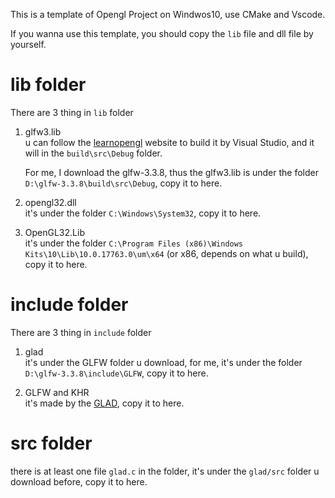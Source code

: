 This is a template of Opengl Project on Windwos10, use CMake and Vscode.

If you wanna use this template, you should copy the `lib` file and dll file by yourself.

# lib folder

There are 3 thing in `lib` folder
1. glfw3.lib  
    u can follow the [learnopengl](https://learnopengl.com/Getting-started/Creating-a-window) website to build it by Visual Studio, and it will in the `build\src\Debug` folder.

    For me, I download the glfw-3.3.8, thus the glfw3.lib is under the folder `D:\glfw-3.3.8\build\src\Debug`, copy it to here.
2. opengl32.dll  
    it's under the folder `C:\Windows\System32`, copy it to here.
3. OpenGL32.Lib  
    it's under the folder `C:\Program Files (x86)\Windows Kits\10\Lib\10.0.17763.0\um\x64` (or x86, depends on what u build), copy it to here.

# include folder

There are 3 thing in `include` folder
1. glad  
    it's under the GLFW folder u download, for me, it's under the folder `D:\glfw-3.3.8\include\GLFW`, copy it to here.

2. GLFW and KHR  
    it's made by the [GLAD](https://glad.dav1d.de/), copy it to here.

# src folder

there is at least one file `glad.c` in the folder, it's under the `glad/src` folder u download before, copy it to here.

